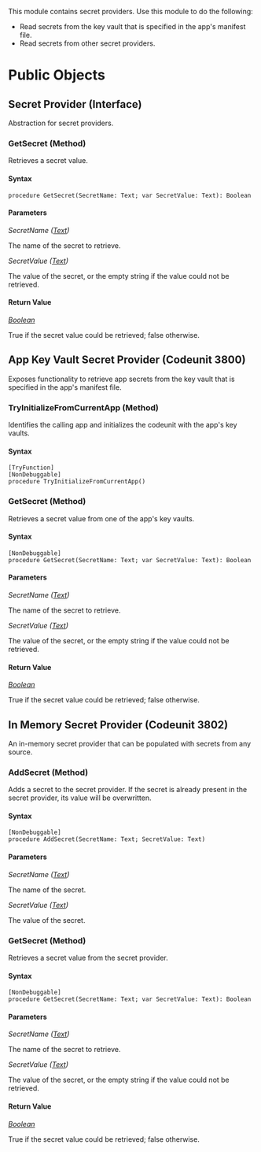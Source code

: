 This module contains secret providers. Use this module to do the following:

- Read secrets from the key vault that is specified in the app's manifest file.
- Read secrets from other secret providers.
# Public Objects
## Secret Provider (Interface)

 Abstraction for secret providers.
 

### GetSecret (Method) <a name="GetSecret"></a> 

 Retrieves a secret value.
 

#### Syntax
```
procedure GetSecret(SecretName: Text; var SecretValue: Text): Boolean
```
#### Parameters
*SecretName ([Text](https://docs.microsoft.com/en-us/dynamics365/business-central/dev-itpro/developer/methods-auto/text/text-data-type))* 

The name of the secret to retrieve.

*SecretValue ([Text](https://docs.microsoft.com/en-us/dynamics365/business-central/dev-itpro/developer/methods-auto/text/text-data-type))* 

The value of the secret, or the empty string if the value could not be retrieved.

#### Return Value
*[Boolean](https://docs.microsoft.com/en-us/dynamics365/business-central/dev-itpro/developer/methods-auto/boolean/boolean-data-type)*

True if the secret value could be retrieved; false otherwise.

## App Key Vault Secret Provider (Codeunit 3800)

 Exposes functionality to retrieve app secrets from the key vault that is specified in the app's manifest file.
 

### TryInitializeFromCurrentApp (Method) <a name="TryInitializeFromCurrentApp"></a> 

 Identifies the calling app and initializes the codeunit with the app's key vaults.
 

#### Syntax
```
[TryFunction]
[NonDebuggable]
procedure TryInitializeFromCurrentApp()
```
### GetSecret (Method) <a name="GetSecret"></a> 

 Retrieves a secret value from one of the app's key vaults.
 

#### Syntax
```
[NonDebuggable]
procedure GetSecret(SecretName: Text; var SecretValue: Text): Boolean
```
#### Parameters
*SecretName ([Text](https://docs.microsoft.com/en-us/dynamics365/business-central/dev-itpro/developer/methods-auto/text/text-data-type))* 

The name of the secret to retrieve.

*SecretValue ([Text](https://docs.microsoft.com/en-us/dynamics365/business-central/dev-itpro/developer/methods-auto/text/text-data-type))* 

The value of the secret, or the empty string if the value could not be retrieved.

#### Return Value
*[Boolean](https://docs.microsoft.com/en-us/dynamics365/business-central/dev-itpro/developer/methods-auto/boolean/boolean-data-type)*

True if the secret value could be retrieved; false otherwise.

## In Memory Secret Provider (Codeunit 3802)

 An in-memory secret provider that can be populated with secrets from any source.
 

### AddSecret (Method) <a name="AddSecret"></a> 

 Adds a secret to the secret provider. If the secret is already present in the secret provider, its value will be overwritten.
 

#### Syntax
```
[NonDebuggable]
procedure AddSecret(SecretName: Text; SecretValue: Text)
```
#### Parameters
*SecretName ([Text](https://docs.microsoft.com/en-us/dynamics365/business-central/dev-itpro/developer/methods-auto/text/text-data-type))* 

The name of the secret.

*SecretValue ([Text](https://docs.microsoft.com/en-us/dynamics365/business-central/dev-itpro/developer/methods-auto/text/text-data-type))* 

The value of the secret.

### GetSecret (Method) <a name="GetSecret"></a> 

 Retrieves a secret value from the secret provider.
 

#### Syntax
```
[NonDebuggable]
procedure GetSecret(SecretName: Text; var SecretValue: Text): Boolean
```
#### Parameters
*SecretName ([Text](https://docs.microsoft.com/en-us/dynamics365/business-central/dev-itpro/developer/methods-auto/text/text-data-type))* 

The name of the secret to retrieve.

*SecretValue ([Text](https://docs.microsoft.com/en-us/dynamics365/business-central/dev-itpro/developer/methods-auto/text/text-data-type))* 

The value of the secret, or the empty string if the value could not be retrieved.

#### Return Value
*[Boolean](https://docs.microsoft.com/en-us/dynamics365/business-central/dev-itpro/developer/methods-auto/boolean/boolean-data-type)*

True if the secret value could be retrieved; false otherwise.
